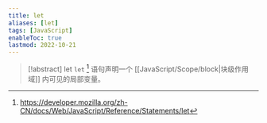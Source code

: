 ```yaml
---
title: let
aliases: [let]
tags: [JavaScript]
enableToc: true
lastmod: 2022-10-21
---
```


> [!abstract] let
> `let` [^1] 语句声明一个 [[JavaScript/Scope/block|块级作用域]] 内可见的局部变量。

[^1]: <https://developer.mozilla.org/zh-CN/docs/Web/JavaScript/Reference/Statements/let>
